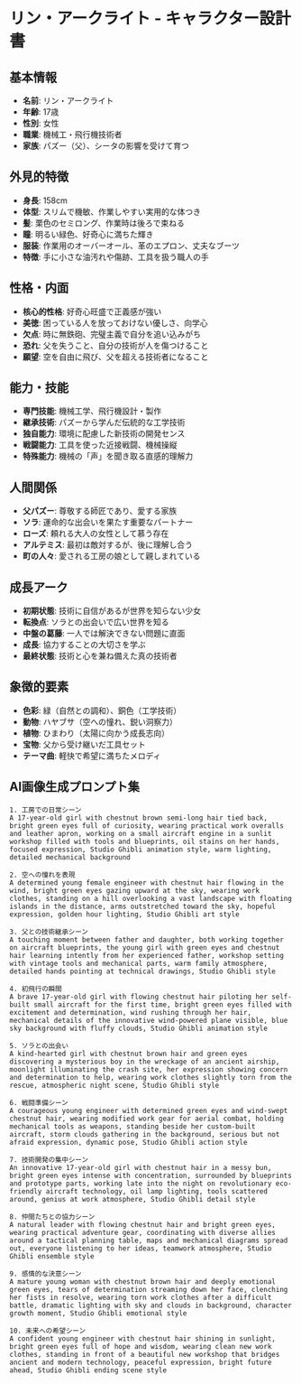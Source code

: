 # リン・アークライト - キャラクター設計書

## 基本情報
- **名前**: リン・アークライト
- **年齢**: 17歳
- **性別**: 女性
- **職業**: 機械工・飛行機技術者
- **家族**: パズー（父）、シータの影響を受けて育つ

## 外見的特徴
- **身長**: 158cm
- **体型**: スリムで機敏、作業しやすい実用的な体つき
- **髪**: 栗色のセミロング、作業時は後ろで束ねる
- **瞳**: 明るい緑色、好奇心に満ちた輝き
- **服装**: 作業用のオーバーオール、革のエプロン、丈夫なブーツ
- **特徴**: 手に小さな油汚れや傷跡、工具を扱う職人の手

## 性格・内面
- **核心的性格**: 好奇心旺盛で正義感が強い
- **美徳**: 困っている人を放っておけない優しさ、向学心
- **欠点**: 時に無鉄砲、完璧主義で自分を追い込みがち
- **恐れ**: 父を失うこと、自分の技術が人を傷つけること
- **願望**: 空を自由に飛び、父を超える技術者になること

## 能力・技能
- **専門技能**: 機械工学、飛行機設計・製作
- **継承技術**: パズーから学んだ伝統的な工学技術
- **独自能力**: 環境に配慮した新技術の開発センス
- **戦闘能力**: 工具を使った近接戦闘、機械操縦
- **特殊能力**: 機械の「声」を聞き取る直感的理解力

## 人間関係
- **父パズー**: 尊敬する師匠であり、愛する家族
- **ソラ**: 運命的な出会いを果たす重要なパートナー
- **ローズ**: 頼れる大人の女性として慕う存在
- **アルテミス**: 最初は敵対するが、後に理解し合う
- **町の人々**: 愛される工房の娘として親しまれている

## 成長アーク
- **初期状態**: 技術に自信があるが世界を知らない少女
- **転換点**: ソラとの出会いで広い世界を知る
- **中盤の葛藤**: 一人では解決できない問題に直面
- **成長**: 協力することの大切さを学ぶ
- **最終状態**: 技術と心を兼ね備えた真の技術者

## 象徴的要素
- **色彩**: 緑（自然との調和）、銅色（工学技術）
- **動物**: ハヤブサ（空への憧れ、鋭い洞察力）
- **植物**: ひまわり（太陽に向かう成長志向）
- **宝物**: 父から受け継いだ工具セット
- **テーマ曲**: 軽快で希望に満ちたメロディ

## AI画像生成プロンプト集

```prompt
1. 工房での日常シーン
A 17-year-old girl with chestnut brown semi-long hair tied back, bright green eyes full of curiosity, wearing practical work overalls and leather apron, working on a small aircraft engine in a sunlit workshop filled with tools and blueprints, oil stains on her hands, focused expression, Studio Ghibli animation style, warm lighting, detailed mechanical background
```

```prompt
2. 空への憧れを表現
A determined young female engineer with chestnut hair flowing in the wind, bright green eyes gazing upward at the sky, wearing work clothes, standing on a hill overlooking a vast landscape with floating islands in the distance, arms outstretched toward the sky, hopeful expression, golden hour lighting, Studio Ghibli art style
```

```prompt
3. 父との技術継承シーン
A touching moment between father and daughter, both working together on aircraft blueprints, the young girl with green eyes and chestnut hair learning intently from her experienced father, workshop setting with vintage tools and mechanical parts, warm family atmosphere, detailed hands pointing at technical drawings, Studio Ghibli style
```

```prompt
4. 初飛行の瞬間
A brave 17-year-old girl with flowing chestnut hair piloting her self-built small aircraft for the first time, bright green eyes filled with excitement and determination, wind rushing through her hair, mechanical details of the innovative wind-powered plane visible, blue sky background with fluffy clouds, Studio Ghibli animation style
```

```prompt
5. ソラとの出会い
A kind-hearted girl with chestnut brown hair and green eyes discovering a mysterious boy in the wreckage of an ancient airship, moonlight illuminating the crash site, her expression showing concern and determination to help, wearing work clothes slightly torn from the rescue, atmospheric night scene, Studio Ghibli style
```

```prompt
6. 戦闘準備シーン
A courageous young engineer with determined green eyes and wind-swept chestnut hair, wearing modified work gear for aerial combat, holding mechanical tools as weapons, standing beside her custom-built aircraft, storm clouds gathering in the background, serious but not afraid expression, dynamic pose, Studio Ghibli action style
```

```prompt
7. 技術開発の集中シーン
An innovative 17-year-old girl with chestnut hair in a messy bun, bright green eyes intense with concentration, surrounded by blueprints and prototype parts, working late into the night on revolutionary eco-friendly aircraft technology, oil lamp lighting, tools scattered around, genius at work atmosphere, Studio Ghibli detail style
```

```prompt
8. 仲間たちとの協力シーン
A natural leader with flowing chestnut hair and bright green eyes, wearing practical adventure gear, coordinating with diverse allies around a tactical planning table, maps and mechanical diagrams spread out, everyone listening to her ideas, teamwork atmosphere, Studio Ghibli ensemble style
```

```prompt
9. 感情的な決意シーン
A mature young woman with chestnut brown hair and deeply emotional green eyes, tears of determination streaming down her face, clenching her fists in resolve, wearing torn work clothes after a difficult battle, dramatic lighting with sky and clouds in background, character growth moment, Studio Ghibli emotional style
```

```prompt
10. 未来への希望シーン
A confident young engineer with chestnut hair shining in sunlight, bright green eyes full of hope and wisdom, wearing clean new work clothes, standing in front of a beautiful new workshop that bridges ancient and modern technology, peaceful expression, bright future ahead, Studio Ghibli ending scene style
```